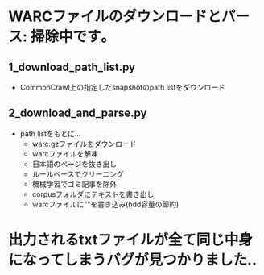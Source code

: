 # WARCファイルのダウンロードとパース: 掃除中です｡

## 1_download_path_list.py
- CommonCrawl上の指定したsnapshotのpath listをダウンロード

## 2_download_and_parse.py
- path listをもとに...
    - warc.gzファイルをダウンロード
    - warcファイルを解凍
    - 日本語のページを抜き出し
    - ルールベースでクリーニング
    - 機械学習でゴミ記事を除外
    - corpusフォルダにテキストを書き出し
    - warcファイルに""を書き込み(hdd容量の節約)


# 出力されるtxtファイルが全て同じ中身になってしまうバグが見つかりました..